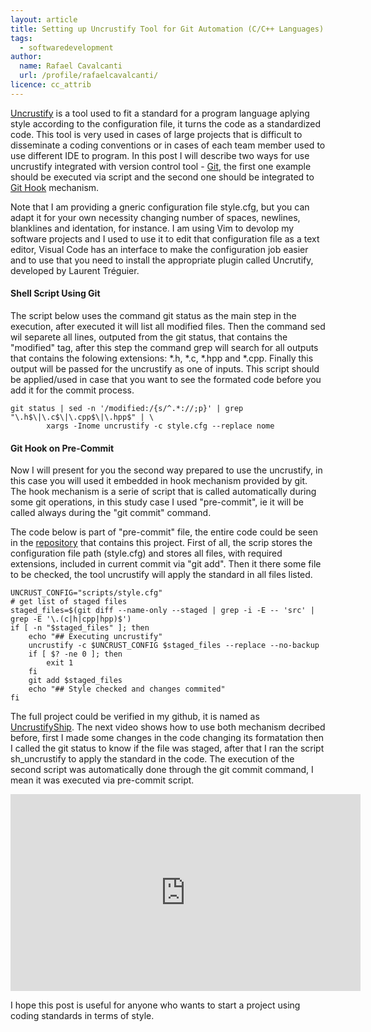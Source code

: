 ```yaml
---
layout: article
title: Setting up Uncrustify Tool for Git Automation (C/C++ Languages)
tags:
  - softwaredevelopment
author:
  name: Rafael Cavalcanti
  url: /profile/rafaelcavalcanti/
licence: cc_attrib
---
```


[Uncrustify](https://github.com/uncrustify/uncrustify) is a tool used to fit a standard for a program language aplying style according to the configuration file, it turns the code as a standardized code. This tool is very used in cases of large projects that is difficult to disseminate a coding conventions or in cases of each team member used to use different IDE to program. In this post I will describe two ways for use uncrustify integrated with version control tool - [Git](https://git-scm.com/), the first one example should be executed via script and the second one should be integrated to [Git Hook](https://git-scm.com/book/en/v2/Customizing-Git-Git-Hooks) mechanism.

Note that I am providing a gneric configuration file style.cfg, but you can adapt it for your own necessity changing number of spaces, newlines, blanklines and identation, for instance. I am using Vim to devolop my software projects and I used to use it to edit that configuration file as a text editor, Visual Code has an interface to make the configuration job easier and to use that you need to install the appropriate plugin called Uncrutify, developed by Laurent Tréguier.

#### Shell Script Using Git

The script below uses the command git status as the main step in the execution, after executed it will list all modified files. Then the command sed wil separete all lines, outputed from the git status, that contains the "modified" tag, after this step the command grep will search for all outputs that contains the folowing extensions: *.h, *.c, *.hpp and *.cpp. Finally this output will be passed for the uncrustify as one of inputs. This script should be applied/used in case that you want to see the formated code before you add it for the commit process.
```shell
git status | sed -n '/modified:/{s/^.*://;p}' | grep "\.h$\|\.c$\|\.cpp$\|\.hpp$" | \
		xargs -Inome uncrustify -c style.cfg --replace nome
```

#### Git Hook on Pre-Commit
Now I will present for you the second way prepared to use the uncrustify, in this case you will used it embedded in hook mechanism provided by git. The hook mechanism is a serie of script that is called automatically during some git operations, in this study case I used "pre-commit", ie it will be called always during the "git commit" command.

The code below is part of "pre-commit" file, the entire code could be seen in the [repository](https://github.com/dr-kino/UncrustifyShip) that contains this project. First of all, the scrip stores the configuration file path (style.cfg) and stores all files, with required extensions, included in current commit via "git add". Then it there some file to be checked, the tool uncrustify will apply the standard in all files listed.
```shell
UNCRUST_CONFIG="scripts/style.cfg"
# get list of staged files
staged_files=$(git diff --name-only --staged | grep -i -E -- 'src' | grep -E '\.(c|h|cpp|hpp)$')
if [ -n "$staged_files" ]; then
    echo "## Executing uncrustify"
    uncrustify -c $UNCRUST_CONFIG $staged_files --replace --no-backup
    if [ $? -ne 0 ]; then
        exit 1
    fi
    git add $staged_files
    echo "## Style checked and changes commited"
fi
```
The full project could be verified in my github, it is named as [UncrustifyShip](https://github.com/dr-kino/UncrustifyShip). The next video shows how to use both mechanism decribed before, first I made some changes in the code changing its formatation then I called the git status to know if the file was staged, after that I ran the script sh_uncrustify to apply the standard in the code. The execution of the second script was automatically done through the git commit command, I mean it was executed via pre-commit script.

<center><iframe width="560" height="315" src="https://www.youtube.com/embed/DBQ7n28d7SM" frameborder="0" allow="accelerometer; autoplay; encrypted-media; gyroscope; picture-in-picture" allowfullscreen></iframe></center>

I hope this post is useful for anyone who wants to start a project using coding standards in terms of style.
